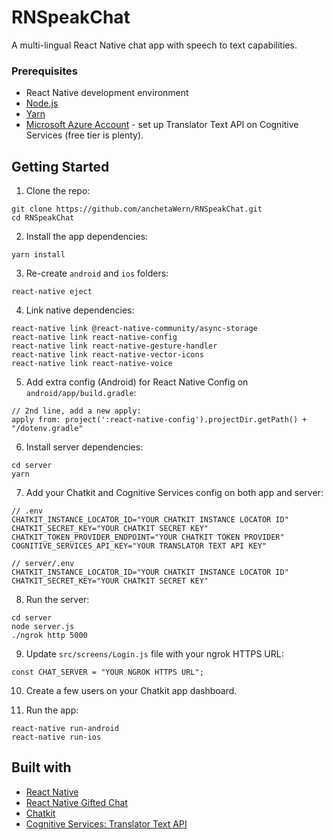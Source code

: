 # RNSpeakChat
A multi-lingual React Native chat app with speech to text capabilities.

### Prerequisites

-   React Native development environment
-   [Node.js](https://nodejs.org/en/)
-   [Yarn](https://yarnpkg.com/en/)
-   [Microsoft Azure Account](https://azure.microsoft.com/en-in/free/) - set up Translator Text API on Cognitive Services (free tier is plenty).

## Getting Started

1.  Clone the repo:

```
git clone https://github.com/anchetaWern/RNSpeakChat.git
cd RNSpeakChat
```

2.  Install the app dependencies:

```
yarn install
```

3. Re-create `android` and `ios` folders:

```
react-native eject
```

4. Link native dependencies:

```
react-native link @react-native-community/async-storage
react-native link react-native-config
react-native link react-native-gesture-handler
react-native link react-native-vector-icons 
react-native link react-native-voice
```

5. Add extra config (Android) for React Native Config on `android/app/build.gradle`:

```
// 2nd line, add a new apply:
apply from: project(':react-native-config').projectDir.getPath() + "/dotenv.gradle"
```

6. Install server dependencies:

```
cd server
yarn
```

7. Add your Chatkit and Cognitive Services config on both app and server:

```
// .env
CHATKIT_INSTANCE_LOCATOR_ID="YOUR CHATKIT INSTANCE LOCATOR ID"
CHATKIT_SECRET_KEY="YOUR CHATKIT SECRET KEY"
CHATKIT_TOKEN_PROVIDER_ENDPOINT="YOUR CHATKIT TOKEN PROVIDER"
COGNITIVE_SERVICES_API_KEY="YOUR TRANSLATOR TEXT API KEY"
```

```
// server/.env
CHATKIT_INSTANCE_LOCATOR_ID="YOUR CHATKIT INSTANCE LOCATOR ID"
CHATKIT_SECRET_KEY="YOUR CHATKIT SECRET KEY"
```

8. Run the server:

```
cd server
node server.js
./ngrok http 5000
```

9. Update `src/screens/Login.js` file with your ngrok HTTPS URL:

```
const CHAT_SERVER = "YOUR NGROK HTTPS URL";
```

10. Create a few users on your Chatkit app dashboard.

11. Run the app:

```
react-native run-android
react-native run-ios
```

## Built with

- [React Native](http://facebook.github.io/react-native/)
- [React Native Gifted Chat](https://github.com/FaridSafi/react-native-gifted-chat)
- [Chatkit](https://pusher.com/chatkit)
- [Cognitive Services: Translator Text API](https://docs.microsoft.com/en-us/azure/cognitive-services/translator/)
